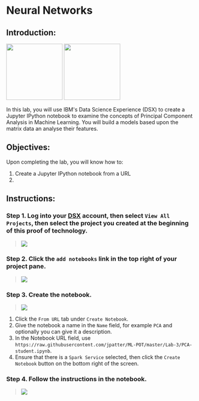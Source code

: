 # Neural Networks

## Introduction:

[<img src="https://raw.githubusercontent.com/Davin-IBM/Proof-of-Technology/master/DSX/images/DSX.png" height="150"/>](http://datascience.ibm.com/) [<img src="https://raw.githubusercontent.com/Davin-IBM/Proof-of-Technology/master/DSX/images/jupyter.png" height="150"/>](http://jupyter.org/index.html)

In this lab, you will use IBM's Data Science Experience (DSX) to create a Jupyter IPython notebook to examine the concepts of Principal Component Analysis in Machine Learning.   You will build a models based upon the matrix data an analyse their features.

## Objectives:

Upon completing the lab, you will know how to:

1. Create a Jupyter IPython notebook from a URL
1.

## Instructions:

### Step 1.  Log into your [DSX](http://datascience.ibm.com/) account, then select `View All Projects`, then select the project you created at the beginning of this proof of technology.

> <img src="https://raw.githubusercontent.com/jpatter/Proof-of-Technology/master/DSX/Lab-1/images/DSX-open-project.png"/>

### Step 2.  Click the `add notebooks` link in the top right of your project pane.

> <img src="https://raw.githubusercontent.com/Davin-IBM/Proof-of-Technology/master/DSX/Lab-1/images/DSX-add-notebook.png"/>

### Step 3.  Create the notebook.

> <img src="https://github.com/jpatter/ML-POT/blob/master/Lab-3/images/DSX-ML-CreateNotebook.PNG"/>

1. Click the `From URL` tab under `Create Notebook`.
1. Give the notebook a name in the `Name` field, for example `PCA` and optionally you can give it a description.
1. In the Notebook URL field, use `https://raw.githubusercontent.com/jpatter/ML-POT/master/Lab-3/PCA-student.ipynb`.
1. Ensure that there is a `Spark Service` selected, then click the `Create Notebook` button on the bottom right of the screen.

### Step 4.  Follow the instructions in the notebook.

> <img src="https://github.com/jpatter/ML-POT/blob/master/Lab-3/images/DSX-ML-Lab-3.PNG"/>
